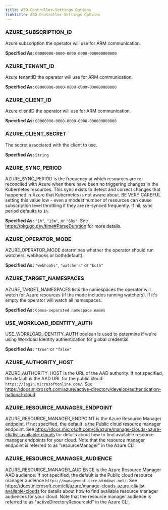 ```yaml
---
title: ASO-Controller-Settings Options
linktitle: ASO-Controller-Settings Options
---
```



### AZURE_SUBSCRIPTION_ID

Azure subscription the operator will use for ARM communication. 

**Specified As:** `00000000-0000-0000-0000-000000000000`

### AZURE_TENANT_ID

Azure tenantID the operator will use for ARM communication.

**Specified As:** `00000000-0000-0000-0000-000000000000`


### AZURE_CLIENT_ID

Azure clientID the operator will use for ARM communication.

**Specified As:** `00000000-0000-0000-0000-000000000000`


### AZURE_CLIENT_SECRET

The secret associated with the client to use.

**Specified As:** `String`

### AZURE_SYNC_PERIOD

AZURE_SYNC_PERIOD is the frequency at which resources are re-reconciled with Azure when
there have been no triggering changes in the Kubernetes resources.
This sync exists to detect and correct changes that happened in Azure that Kubernetes is not aware about.
BE VERY CAREFUL setting this value low - even a modest number of resources can cause
subscription level throttling if they are re-synced frequently. If nil, sync period defaults to `1h`.

**Specified As:** `"1h"`, `"15m"`, or `"60s"`. See https://pkg.go.dev/time#ParseDuration for more details.

### AZURE_OPERATOR_MODE

AZURE_OPERATOR_MODE determines whether the operator should run watchers, webhooks or both(default).

**Specified As:** `"webhooks"`, `"watchers"` or `"both"`

### AZURE_TARGET_NAMESPACES

AZURE_TARGET_NAMESPACES lists the namespaces the operator will watch for Azure resources (if the mode includes running watchers). 
If it's empty the operator will watch all namespaces.

**Specified As:** `Comma-separated namespace names`


### USE_WORKLOAD_IDENTITY_AUTH

USE_WORKLOAD_IDENTITY_AUTH boolean is used to determine if we're using Workload Identity authentication for global credential.

**Specified As:** `"true"` or `"false"`

### AZURE_AUTHORITY_HOST

AZURE_AUTHORITY_HOST is the URL of the AAD authority. If not specified, the default is the AAD URL for the public cloud: `https://login.microsoftonline.com/`. 
See https://docs.microsoft.com/azure/active-directory/develop/authentication-national-cloud

### AZURE_RESOURCE_MANAGER_ENDPOINT

AZURE_RESOURCE_MANAGER_ENDPOINT is the Azure Resource Manager endpoint. If not specified, the default is the Public cloud resource manager endpoint.
See https://docs.microsoft.com/cli/azure/manage-clouds-azure-cli#list-available-clouds for details about how to find available resource manager endpoints for your cloud. 
Note that the resource manager endpoint is referred to as "resourceManager" in the Azure CLI.

### AZURE_RESOURCE_MANAGER_AUDIENCE

AZURE_RESOURCE_MANAGER_AUDIENCE is the Azure Resource Manager AAD audience. If not specified, the default is the Public cloud resource manager audience `https://management.core.windows.net/`.
See https://docs.microsoft.com/cli/azure/manage-clouds-azure-cli#list-available-clouds for details about how to find available resource manager audiences for your cloud. 
Note that the resource manager audience is referred to as "activeDirectoryResourceId" in the Azure CLI.
